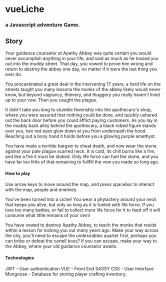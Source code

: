 # vueLiche
### a Javascript adventure Game.

## Story
Your guidance counselor at Apathy Abbey was quite certain you would never accomplish anything in your life, and said as much as he tossed you out into the muddy street.  That day, you vowed to prove him wrong and return to destroy the abbey one day, no matter if it were the last thing you ever do.

You procastinated a great deal in the intervening 17 years, a hard life on the streets taught you many lessons the monks of the abbey likely would never know, but beyond vagrancy, thievery, and thuggery you really haven't lived up to your vow.  Then you caught the plague.

It didn't take you long to stumble feverishly into the apothecary's shop, where you were assured that nothing could be done, and quickly ushered out the back door before you could afflict paying customers.  As you lay in the muddy back alley behind the apothecary, a black robed figure stands over you, two red eyes glow down at you from underneath the hood.  Reaching out a bony hand it holds before you a glowing purple amethyst.

You have made a terrible bargain to cheat death, and now wear the stone against your pale plague scarred neck.  It is cold, its chill burns like a fire, and like a fire it must be stoked.  Only life force can fuel the stone, and you have far too little of that remaining to fullfill the vow you made so long ago.

#### How to play
Use arrow keys to move around the map, and press spacebar to interact with the map, people and enemies.

You've been turned into a Liche! You wear a phylactery around your neck that keeps you alive, but only so long as it is fueled with life force.  If you lose too many battles, or fail to collect more life force for it to feed off it will consume what little remains of your own!

You have vowed to destroy Apathy Abbey, to teach the monks that reside within a lesson for kicking you out many years ago.  Make your way across the city, you'll need to escape the undesirables quarter first, perhaps you can bribe or defeat the cartell boss? If you can escape, make your way to the Abbey, where your old guidance counselor awaits.

#### Technologies

JWT - User authentication
VUE - Front End
SASSY CSS - User Interface
Mongoose - Database for storing player crafting inventory.

